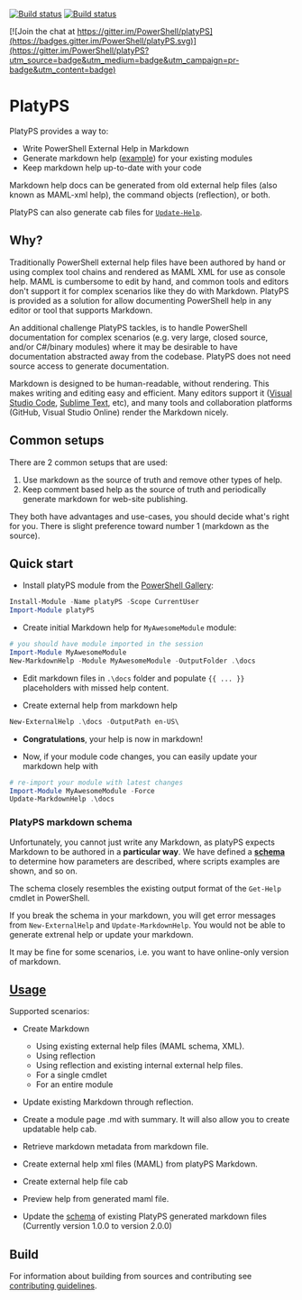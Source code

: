 [![Build status](https://ci.appveyor.com/api/projects/status/u65tnar0cfkmqywl/branch/master?svg=true)](https://ci.appveyor.com/project/PowerShell/markdown-maml/branch/master)
[![Build status](https://travis-ci.org/PowerShell/platyPS.svg?branch=master)](https://travis-ci.org/PowerShell/platyPS/builds)

[![Join the chat at https://gitter.im/PowerShell/platyPS](https://badges.gitter.im/PowerShell/platyPS.svg)](https://gitter.im/PowerShell/platyPS?utm_source=badge&utm_medium=badge&utm_campaign=pr-badge&utm_content=badge)

# PlatyPS

PlatyPS provides a way to:

* Write PowerShell External Help in Markdown
* Generate markdown help ([example](docs/Update-MarkdownHelp.md)) for your existing modules
* Keep markdown help up-to-date with your code

Markdown help docs can be generated from old external help files (also known as MAML-xml help), the command objects (reflection), or both.

PlatyPS can also generate cab files for [`Update-Help`](https://technet.microsoft.com/en-us/library/hh849720.aspx).

## Why?

Traditionally PowerShell external help files have been authored by hand or using complex tool chains and rendered as MAML XML for use as console help.
MAML is cumbersome to edit by hand, and common tools and editors don't support it for complex scenarios like they do with Markdown. PlatyPS is provided as a solution for allow documenting PowerShell help in any editor or tool that supports Markdown.

An additional challenge PlatyPS tackles, is to handle PowerShell documentation for complex scenarios (e.g. very large, closed source, and/or C#/binary modules) where it may be desirable to have documentation abstracted away from the codebase. PlatyPS does not need source access to generate documentation.

Markdown is designed to be human-readable, without rendering. This makes writing and editing easy and efficient. 
Many editors support it ([Visual Studio Code](https://code.visualstudio.com/), [Sublime Text](http://www.sublimetext.com/), etc), and many tools and collaboration platforms (GitHub, Visual Studio Online) render the Markdown nicely.

## Common setups

There are 2 common setups that are used:

1. Use markdown as the source of truth and remove other types of help.
2. Keep comment based help as the source of truth and periodically generate markdown for web-site publishing.

They both have advantages and use-cases, you should decide what's right for you.
There is slight preference toward number 1 (markdown as the source).

## Quick start

* Install platyPS module from the [PowerShell Gallery](https://powershellgallery.com):

```powershell
Install-Module -Name platyPS -Scope CurrentUser
Import-Module platyPS
```

* Create initial Markdown help for `MyAwesomeModule` module:

```powershell
# you should have module imported in the session
Import-Module MyAwesomeModule
New-MarkdownHelp -Module MyAwesomeModule -OutputFolder .\docs
```

* Edit markdown files in `.\docs` folder and populate `{{ ... }}` placeholders with missed help content.

* Create external help from markdown help

```powershell
New-ExternalHelp .\docs -OutputPath en-US\
```

* **Congratulations**, your help is now in markdown!

* Now, if your module code changes, you can easily update your markdown help with

```powershell
# re-import your module with latest changes
Import-Module MyAwesomeModule -Force
Update-MarkdownHelp .\docs
```

### PlatyPS markdown schema

Unfortunately, you cannot just write any Markdown, as platyPS expects Markdown to be authored in a **particular way**.
We have defined a [**schema**](platyPS.schema.md) to determine how parameters are described, where scripts examples are shown, and so on.

The schema closely resembles the existing output format of the `Get-Help` cmdlet in PowerShell. 

If you break the schema in your markdown, you will get error messages from `New-ExternalHelp` and `Update-MarkdownHelp`.
You would not be able to generate extrenal help or update your markdown.

It may be fine for some scenarios, i.e. you want to have online-only version of markdown.

## [Usage](docs)

Supported scenarios:

*  Create Markdown
    *  Using existing external help files (MAML schema, XML).
    *  Using reflection
    *  Using reflection and existing internal external help files.
    *  For a single cmdlet
    *  For an entire module

*  Update existing Markdown through reflection.

*  Create a module page <ModuleName>.md with summary. It will also allow you to create updatable help cab.

*  Retrieve markdown metadata from markdown file.

*  Create external help xml files (MAML) from platyPS Markdown.

*  Create external help file cab

*  Preview help from generated maml file.

*  Update the [schema](platyPS.schema.md) of existing PlatyPS generated markdown files (Currently version 1.0.0 to version 2.0.0)

## Build

For information about building from sources and contributing see [contributing guidelines](CONTRIBUTING.md).
